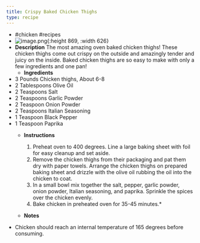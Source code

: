 ```yaml
---
title: Crispy Baked Chicken Thighs
type: recipe
---
```


- #chicken #recipes
- ![image.png](../../../../../assets/pages_crispy_baked_chicken_thighs_1613751269919_0.png){:height 869, :width 626}
- **Description**
  The most amazing oven baked chicken thighs! These chicken thighs come out crispy on the outside and amazingly tender and juicy on the inside. Baked chicken thighs are so easy to make with only a few ingredients and one pan!
	- **Ingredients**
- 3 Pounds Chicken thighs, About 6-8
- 2 Tablespoons Olive Oil
- 2 Teaspoons Salt
- 2 Teaspoons Garlic Powder
- 2 Teaspoon Onion Powder
- 2 Teaspoons Italian Seasoning
- 1 Teaspoon Black Pepper
- 1 Teaspoon Paprika
	- **Instructions**
	  
	  1. Preheat oven to 400 degrees. Line a large baking sheet with foil for easy cleanup and set aside.
	  2. Remove the chicken thighs from their packaging and pat them dry with paper towels. Arrange the chicken thighs on prepared baking sheet and drizzle with the olive oil rubbing the oil into the chicken to coat.
	  3. In a small bowl mix together the salt, pepper, garlic powder, onion powder, Italian seasoning, and paprika. Sprinkle the spices over the chicken evenly.
	  4. Bake chicken in preheated oven for 35-45 minutes.*
	- **Notes**
- Chicken should reach an internal temperature of 165 degrees before consuming.